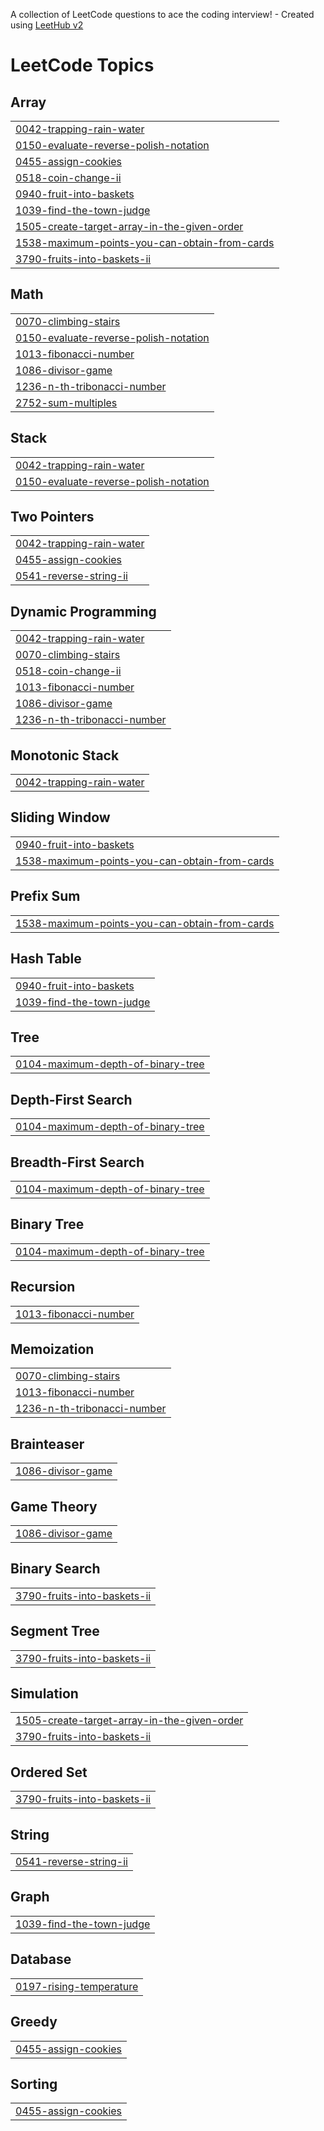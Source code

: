 A collection of LeetCode questions to ace the coding interview! - Created using [LeetHub v2](https://github.com/arunbhardwaj/LeetHub-2.0)
<!---LeetCode Topics Start-->
# LeetCode Topics
## Array
|  |
| ------- |
| [0042-trapping-rain-water](https://github.com/Dharanya2605/DSA-Tracker/tree/master/0042-trapping-rain-water) |
| [0150-evaluate-reverse-polish-notation](https://github.com/Dharanya2605/DSA-Tracker/tree/master/0150-evaluate-reverse-polish-notation) |
| [0455-assign-cookies](https://github.com/Dharanya2605/DSA-Tracker/tree/master/0455-assign-cookies) |
| [0518-coin-change-ii](https://github.com/Dharanya2605/DSA-Tracker/tree/master/0518-coin-change-ii) |
| [0940-fruit-into-baskets](https://github.com/Dharanya2605/DSA-Tracker/tree/master/0940-fruit-into-baskets) |
| [1039-find-the-town-judge](https://github.com/Dharanya2605/DSA-Tracker/tree/master/1039-find-the-town-judge) |
| [1505-create-target-array-in-the-given-order](https://github.com/Dharanya2605/DSA-Tracker/tree/master/1505-create-target-array-in-the-given-order) |
| [1538-maximum-points-you-can-obtain-from-cards](https://github.com/Dharanya2605/DSA-Tracker/tree/master/1538-maximum-points-you-can-obtain-from-cards) |
| [3790-fruits-into-baskets-ii](https://github.com/Dharanya2605/DSA-Tracker/tree/master/3790-fruits-into-baskets-ii) |
## Math
|  |
| ------- |
| [0070-climbing-stairs](https://github.com/Dharanya2605/DSA-Tracker/tree/master/0070-climbing-stairs) |
| [0150-evaluate-reverse-polish-notation](https://github.com/Dharanya2605/DSA-Tracker/tree/master/0150-evaluate-reverse-polish-notation) |
| [1013-fibonacci-number](https://github.com/Dharanya2605/DSA-Tracker/tree/master/1013-fibonacci-number) |
| [1086-divisor-game](https://github.com/Dharanya2605/DSA-Tracker/tree/master/1086-divisor-game) |
| [1236-n-th-tribonacci-number](https://github.com/Dharanya2605/DSA-Tracker/tree/master/1236-n-th-tribonacci-number) |
| [2752-sum-multiples](https://github.com/Dharanya2605/DSA-Tracker/tree/master/2752-sum-multiples) |
## Stack
|  |
| ------- |
| [0042-trapping-rain-water](https://github.com/Dharanya2605/DSA-Tracker/tree/master/0042-trapping-rain-water) |
| [0150-evaluate-reverse-polish-notation](https://github.com/Dharanya2605/DSA-Tracker/tree/master/0150-evaluate-reverse-polish-notation) |
## Two Pointers
|  |
| ------- |
| [0042-trapping-rain-water](https://github.com/Dharanya2605/DSA-Tracker/tree/master/0042-trapping-rain-water) |
| [0455-assign-cookies](https://github.com/Dharanya2605/DSA-Tracker/tree/master/0455-assign-cookies) |
| [0541-reverse-string-ii](https://github.com/Dharanya2605/DSA-Tracker/tree/master/0541-reverse-string-ii) |
## Dynamic Programming
|  |
| ------- |
| [0042-trapping-rain-water](https://github.com/Dharanya2605/DSA-Tracker/tree/master/0042-trapping-rain-water) |
| [0070-climbing-stairs](https://github.com/Dharanya2605/DSA-Tracker/tree/master/0070-climbing-stairs) |
| [0518-coin-change-ii](https://github.com/Dharanya2605/DSA-Tracker/tree/master/0518-coin-change-ii) |
| [1013-fibonacci-number](https://github.com/Dharanya2605/DSA-Tracker/tree/master/1013-fibonacci-number) |
| [1086-divisor-game](https://github.com/Dharanya2605/DSA-Tracker/tree/master/1086-divisor-game) |
| [1236-n-th-tribonacci-number](https://github.com/Dharanya2605/DSA-Tracker/tree/master/1236-n-th-tribonacci-number) |
## Monotonic Stack
|  |
| ------- |
| [0042-trapping-rain-water](https://github.com/Dharanya2605/DSA-Tracker/tree/master/0042-trapping-rain-water) |
## Sliding Window
|  |
| ------- |
| [0940-fruit-into-baskets](https://github.com/Dharanya2605/DSA-Tracker/tree/master/0940-fruit-into-baskets) |
| [1538-maximum-points-you-can-obtain-from-cards](https://github.com/Dharanya2605/DSA-Tracker/tree/master/1538-maximum-points-you-can-obtain-from-cards) |
## Prefix Sum
|  |
| ------- |
| [1538-maximum-points-you-can-obtain-from-cards](https://github.com/Dharanya2605/DSA-Tracker/tree/master/1538-maximum-points-you-can-obtain-from-cards) |
## Hash Table
|  |
| ------- |
| [0940-fruit-into-baskets](https://github.com/Dharanya2605/DSA-Tracker/tree/master/0940-fruit-into-baskets) |
| [1039-find-the-town-judge](https://github.com/Dharanya2605/DSA-Tracker/tree/master/1039-find-the-town-judge) |
## Tree
|  |
| ------- |
| [0104-maximum-depth-of-binary-tree](https://github.com/Dharanya2605/DSA-Tracker/tree/master/0104-maximum-depth-of-binary-tree) |
## Depth-First Search
|  |
| ------- |
| [0104-maximum-depth-of-binary-tree](https://github.com/Dharanya2605/DSA-Tracker/tree/master/0104-maximum-depth-of-binary-tree) |
## Breadth-First Search
|  |
| ------- |
| [0104-maximum-depth-of-binary-tree](https://github.com/Dharanya2605/DSA-Tracker/tree/master/0104-maximum-depth-of-binary-tree) |
## Binary Tree
|  |
| ------- |
| [0104-maximum-depth-of-binary-tree](https://github.com/Dharanya2605/DSA-Tracker/tree/master/0104-maximum-depth-of-binary-tree) |
## Recursion
|  |
| ------- |
| [1013-fibonacci-number](https://github.com/Dharanya2605/DSA-Tracker/tree/master/1013-fibonacci-number) |
## Memoization
|  |
| ------- |
| [0070-climbing-stairs](https://github.com/Dharanya2605/DSA-Tracker/tree/master/0070-climbing-stairs) |
| [1013-fibonacci-number](https://github.com/Dharanya2605/DSA-Tracker/tree/master/1013-fibonacci-number) |
| [1236-n-th-tribonacci-number](https://github.com/Dharanya2605/DSA-Tracker/tree/master/1236-n-th-tribonacci-number) |
## Brainteaser
|  |
| ------- |
| [1086-divisor-game](https://github.com/Dharanya2605/DSA-Tracker/tree/master/1086-divisor-game) |
## Game Theory
|  |
| ------- |
| [1086-divisor-game](https://github.com/Dharanya2605/DSA-Tracker/tree/master/1086-divisor-game) |
## Binary Search
|  |
| ------- |
| [3790-fruits-into-baskets-ii](https://github.com/Dharanya2605/DSA-Tracker/tree/master/3790-fruits-into-baskets-ii) |
## Segment Tree
|  |
| ------- |
| [3790-fruits-into-baskets-ii](https://github.com/Dharanya2605/DSA-Tracker/tree/master/3790-fruits-into-baskets-ii) |
## Simulation
|  |
| ------- |
| [1505-create-target-array-in-the-given-order](https://github.com/Dharanya2605/DSA-Tracker/tree/master/1505-create-target-array-in-the-given-order) |
| [3790-fruits-into-baskets-ii](https://github.com/Dharanya2605/DSA-Tracker/tree/master/3790-fruits-into-baskets-ii) |
## Ordered Set
|  |
| ------- |
| [3790-fruits-into-baskets-ii](https://github.com/Dharanya2605/DSA-Tracker/tree/master/3790-fruits-into-baskets-ii) |
## String
|  |
| ------- |
| [0541-reverse-string-ii](https://github.com/Dharanya2605/DSA-Tracker/tree/master/0541-reverse-string-ii) |
## Graph
|  |
| ------- |
| [1039-find-the-town-judge](https://github.com/Dharanya2605/DSA-Tracker/tree/master/1039-find-the-town-judge) |
## Database
|  |
| ------- |
| [0197-rising-temperature](https://github.com/Dharanya2605/DSA-Tracker/tree/master/0197-rising-temperature) |
## Greedy
|  |
| ------- |
| [0455-assign-cookies](https://github.com/Dharanya2605/DSA-Tracker/tree/master/0455-assign-cookies) |
## Sorting
|  |
| ------- |
| [0455-assign-cookies](https://github.com/Dharanya2605/DSA-Tracker/tree/master/0455-assign-cookies) |
<!---LeetCode Topics End-->